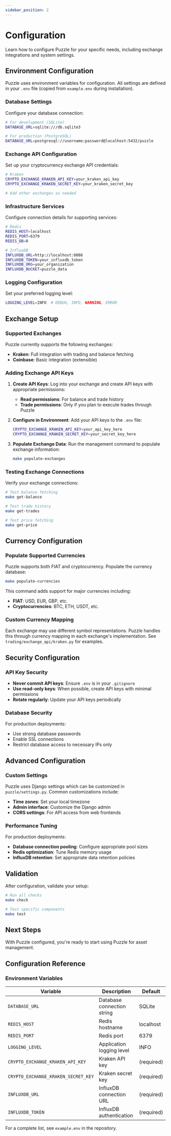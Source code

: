 ```yaml
---
sidebar_position: 2
---
```


# Configuration

Learn how to configure Puzzle for your specific needs, including exchange
integrations and system settings.

## Environment Configuration

Puzzle uses environment variables for configuration. All settings are defined in
your `.env` file (copied from `example.env` during installation).

### Database Settings

Configure your database connection:

```bash
# For development (SQLite)
DATABASE_URL=sqlite:///db.sqlite3

# For production (PostgreSQL)
DATABASE_URL=postgresql://username:password@localhost:5432/puzzle
```

### Exchange API Configuration

Set up your cryptocurrency exchange API credentials:

```bash
# Kraken
CRYPTO_EXCHANGE_KRAKEN_API_KEY=your_kraken_api_key
CRYPTO_EXCHANGE_KRAKEN_SECRET_KEY=your_kraken_secret_key

# Add other exchanges as needed
```

### Infrastructure Services

Configure connection details for supporting services:

```bash
# Redis
REDIS_HOST=localhost
REDIS_PORT=6379
REDIS_DB=0

# InfluxDB
INFLUXDB_URL=http://localhost:8086
INFLUXDB_TOKEN=your_influxdb_token
INFLUXDB_ORG=your_organization
INFLUXDB_BUCKET=puzzle_data
```

### Logging Configuration

Set your preferred logging level:

```bash
LOGGING_LEVEL=INFO  # DEBUG, INFO, WARNING, ERROR
```

## Exchange Setup

### Supported Exchanges

Puzzle currently supports the following exchanges:

- **Kraken**: Full integration with trading and balance fetching
- **Coinbase**: Basic integration (extensible)

### Adding Exchange API Keys

1. **Create API Keys**: Log into your exchange and create API keys with
   appropriate permissions:

   - **Read permissions**: For balance and trade history
   - **Trade permissions**: Only if you plan to execute trades through Puzzle

2. **Configure in Environment**: Add your API keys to the `.env` file:

   ```bash
   CRYPTO_EXCHANGE_KRAKEN_API_KEY=your_api_key_here
   CRYPTO_EXCHANGE_KRAKEN_SECRET_KEY=your_secret_key_here
   ```

3. **Populate Exchange Data**: Run the management command to populate exchange
   information:

   ```bash
   make populate-exchanges
   ```

### Testing Exchange Connections

Verify your exchange connections:

```bash
# Test balance fetching
make get-balance

# Test trade history
make get-trades

# Test price fetching
make get-price
```

## Currency Configuration

### Populate Supported Currencies

Puzzle supports both FIAT and cryptocurrency. Populate the currency database:

```bash
make populate-currencies
```

This command adds support for major currencies including:

- **FIAT**: USD, EUR, GBP, etc.
- **Cryptocurrencies**: BTC, ETH, USDT, etc.

### Custom Currency Mapping

Each exchange may use different symbol representations. Puzzle handles this
through currency mapping in each exchange's implementation. See
`trading/exchange_api/kraken.py` for examples.

## Security Configuration

### API Key Security

- **Never commit API keys**: Ensure `.env` is in your `.gitignore`
- **Use read-only keys**: When possible, create API keys with minimal
  permissions
- **Rotate regularly**: Update your API keys periodically

### Database Security

For production deployments:

- Use strong database passwords
- Enable SSL connections
- Restrict database access to necessary IPs only

## Advanced Configuration

### Custom Settings

Puzzle uses Django settings which can be customized in `puzzle/settings.py`.
Common customizations include:

- **Time zones**: Set your local timezone
- **Admin interface**: Customize the Django admin
- **CORS settings**: For API access from web frontends

### Performance Tuning

For production deployments:

- **Database connection pooling**: Configure appropriate pool sizes
- **Redis optimization**: Tune Redis memory usage
- **InfluxDB retention**: Set appropriate data retention policies

## Validation

After configuration, validate your setup:

```bash
# Run all checks
make check

# Test specific components
make test
```

## Next Steps

With Puzzle configured, you're ready to start using Puzzle for asset management.

## Configuration Reference

### Environment Variables

| Variable                            | Description                | Default    |
| ----------------------------------- | -------------------------- | ---------- |
| `DATABASE_URL`                      | Database connection string | SQLite     |
| `REDIS_HOST`                        | Redis hostname             | localhost  |
| `REDIS_PORT`                        | Redis port                 | 6379       |
| `LOGGING_LEVEL`                     | Application logging level  | INFO       |
| `CRYPTO_EXCHANGE_KRAKEN_API_KEY`    | Kraken API key             | (required) |
| `CRYPTO_EXCHANGE_KRAKEN_SECRET_KEY` | Kraken secret key          | (required) |
| `INFLUXDB_URL`                      | InfluxDB connection URL    | (required) |
| `INFLUXDB_TOKEN`                    | InfluxDB authentication    | (required) |

For a complete list, see `example.env` in the repository.
